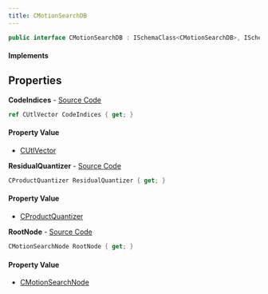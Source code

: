 ```yaml
---
title: CMotionSearchDB
---
```


```csharp
public interface CMotionSearchDB : ISchemaClass<CMotionSearchDB>, ISchemaField, ISchemaClass, INativeHandle
```

#### Implements

## Properties

**CodeIndices** - [Source Code](https://github.com/swiftly-solution/swiftlys2/blob/main/managed/src/SwiftlyS2.Generated/Schemas/Interfaces/CMotionSearchDB.cs#L21)

```csharp
ref CUtlVector CodeIndices { get; }
```

#### Property Value

- [CUtlVector](/docs/api/shared/natives/cutlvector)

**ResidualQuantizer** - [Source Code](https://github.com/swiftly-solution/swiftlys2/blob/main/managed/src/SwiftlyS2.Generated/Schemas/Interfaces/CMotionSearchDB.cs#L18)

```csharp
CProductQuantizer ResidualQuantizer { get; }
```

#### Property Value

- [CProductQuantizer](/docs/api/shared/schemadefinitions/cproductquantizer)

**RootNode** - [Source Code](https://github.com/swiftly-solution/swiftlys2/blob/main/managed/src/SwiftlyS2.Generated/Schemas/Interfaces/CMotionSearchDB.cs#L16)

```csharp
CMotionSearchNode RootNode { get; }
```

#### Property Value

- [CMotionSearchNode](/docs/api/shared/schemadefinitions/cmotionsearchnode)


